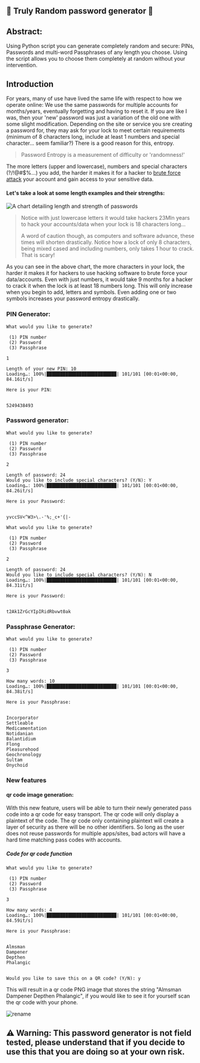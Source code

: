 

## :closed_lock_with_key: Truly Random password generator :closed_lock_with_key:

## Abstract:
Using Python script you can generate completely random and secure: PINs, Passwords and multi-word Passphrases of any length you choose. Using the script allows you to choose them completely at random without your intervention.

## Introduction
For years, many of use have lived the same life with respect to how we operate online: We use the same passwords for multiple accounts for months/years, eventually forgetting and having to reset it. If you are like I was, then your 'new' password was just a variation of the old one with some slight modification. Depending on the site or service you sre creating a password for, they may ask for your lock to meet certain requirements (minimum of 8 characters long, include at least 1 numbers and special character... seem familiar?) There is a good reason for this, entropy.

> Password Entropy is a measurement of difficulty or 'randomness!'

The more letters (upper and lowercase), numbers and special characters (?/!@#$%...) you add, the harder it makes it for a hacker to [brute force attack](https://en.wikipedia.org/wiki/Brute-force_attack) your account and gain access to your sensitive data. 

#### Let's take a look at some length examples and their strengths:


<img title="Entropy guide" alt="A chart detailing length and strength of passwords" src="https://external-preview.redd.it/2l9o6Gro5JI7nZATK4kY_78KSy7HkXmWxUXnoks8uhw.jpg?auto=webp&s=a676126d5be7bd3fc5534523f9a0ca81b0dcb9a5">

> Notice with just lowercase letters it would take hackers 23Mln years to hack your accounts/data when your lock is 18 characters long... 
> 
> A word of caution though, as computers and software advance, these times will shorten drastically. Notice how a lock of only 8 characters, being mixed cased and including numbers, only takes 1 hour to crack. That is scary!

As you can see in the above chart, the more characters in your lock, the harder it makes it for hackers to use hacking software to brute force your data/accounts. Even with just numbers, it would take 9 months for a hacker to crack it when the lock is at least 18 numbers long. This will only increase when you begin to add, letters and symbols. Even adding one or two symbols increases your password entropy drastically.

### PIN Generator: 
```
What would you like to generate?

 (1) PIN number
 (2) Password
 (3) Passphrase

1

Length of your new PIN: 10
Loading…: 100%|██████████████████████████| 101/101 [00:01<00:00, 84.16it/s]

Here is your PIN: 


5249438493
```

### Password generator: 

```
What would you like to generate?

 (1) PIN number
 (2) Password
 (3) Passphrase

2

Length of password: 24
Would you like to include special characters? (Y/N): Y
Loading…: 100%|██████████████████████████| 101/101 [00:01<00:00, 84.26it/s]

Here is your Password: 


yvccSV<^W3>\.-'%;_c+'{|-
```

```
What would you like to generate?

 (1) PIN number
 (2) Password
 (3) Passphrase

2

Length of password: 24
Would you like to include special characters? (Y/N): N
Loading…: 100%|██████████████████████████| 101/101 [00:01<00:00, 84.31it/s]

Here is your Password: 


t2Ak1ZrGcYIpIRidRbvwt0ak
```

### Passphrase Generator:

```
What would you like to generate?

 (1) PIN number
 (2) Password
 (3) Passphrase

3

How many words: 10
Loading…: 100%|██████████████████████████| 101/101 [00:01<00:00, 84.38it/s]

Here is your Passphrase: 


Incorporator 
Settleable 
Medicamentation 
Notidanian 
Balantidium 
Flong 
Pleasurehood 
Geochronology 
Sultam 
Onychoid
```
### New features 

#### qr code image generation:

With this new feature, users will be able to turn their newly generated pass code into a qr code for easy transport. The qr code will only display a plaintext of the code. The qr code only containing plaintext will create a layer of security as there will be no other identifiers. So long as the user does not reuse passwords for multiple apps/sites, bad actors will have a hard time matching pass codes with accounts. 

##### Code for qr code function
```
What would you like to generate?

 (1) PIN number
 (2) Password
 (3) Passphrase

3

How many words: 4
Loading…: 100%|██████████████████████████| 101/101 [00:01<00:00, 84.59it/s]

Here is your Passphrase: 


Almsman 
Dampener 
Depthen 
Phalangic


Would you like to save this on a QR code? (Y/N): y
```

This will result in a qr code PNG image that stores the string "Almsman Dampener Depthen Phalangic", if you would like to see it for yourself scan the qr code with your phone.
<br>

![rename](https://user-images.githubusercontent.com/91287801/206874182-1c339144-dde5-4cfa-af8b-2174e07ff658.png)


## :warning: **Warning:** This password generator is not field tested, please understand that if you decide to use this that you are doing so at your own risk.
